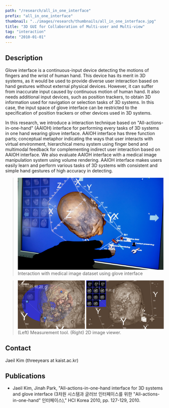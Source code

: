 ```yaml
---
path: "/research/all_in_one_interface"
prefix: "all_in_one_interface"
thumbnail: "../images/research/thumbnails/all_in_one_interface.jpg"
title: "3D GUI for Collaboration of Multi-user and Multi-view"
tag: "interaction"
date: "2010-01-01"
---
```


## Description

Glove interface is a continuous-input device detecting the motions of fingers and the wrist of human hand. This device has its merit in 3D systems, as it would be used to provide diverse user interaction based on hand gestures without external physical devices. However, it can suffer from inaccurate input caused by continuous motion of human hand. It also needs additional input devices, such as position trackers, to obtain 3D information used for navigation or selection tasks of 3D systems. In this case, the input space of glove interface can be restricted to the specification of position trackers or other devices used in 3D systems.

In this research, we introduce a interaction technique based on "All-actions-in-one-hand" (AAIOH) interface for performing every tasks of 3D systems in one hand wearing glove interface. AAIOH interface has three function parts; conceptual metaphor indicating the ways that user interacts with virtual environment, hierarchical menu system using finger bend and multimodal feedback for complementing indirect user interaction based on AAIOH interface. We also evaluate AAIOH interface with a medical image manipulation system using volume rendering. AAIOH interface makes users easily learn and perform various tasks of 3D systems with consistent and simple hand gestures of high accuracy in detecting.

> ![Interaction with medical image dataset using glove interface](../images/research/all_in_one_interface/img1.jpg)
> Interaction with medical image dataset using glove interface

> ![2D image viewer.](../images/research/all_in_one_interface/img2.jpg)
> (Left) Measurement tool. (Right) 2D image viewer.

## Contact

Jaeil Kim (threeyears at kaist.ac.kr)

## Publications

- Jaeil Kim, Jinah Park, "All-actions-in-one-hand interface for 3D systems and glove interface (3차원 시스템과 글러브 인터페이스를 위한 "All-actions-in-one-hand" 인터페이스)," HCI Korea 2010, pp. 127-129, 2010.